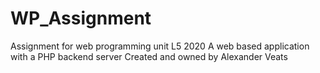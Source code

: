 # WP_Assignment
Assignment for web programming unit L5 2020
A web based application with a PHP backend server
Created and owned by Alexander Veats
